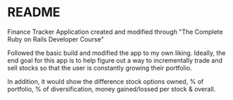 # README

Finance Tracker Application created and modified through "The Complete Ruby on Rails Developer Course"

Followed the basic build and modified the app to my own liking. Ideally, the end goal for this app is to help figure out a way to incrementally trade and sell stocks so that the user is constantly growing their portfolio. 

In addition, it would show the difference stock options owned, % of portfolio, % of diversification, money gained/lossed per stock & overall. 


